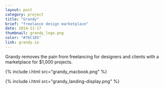```yaml
---
layout: post
category: project
title: "Grandy"
brief: "freelance design marketplace"
date: 2014-11-17
thumbnail: grandy_logo.png
color: "#76C185"
link: grandy.io
---
```


Grandy removes the pain from freelancing for designers and clients with a marketplace for $1,000 projects.

{% include i.html src="grandy_macbook.png" %}

{% include i.html src="grandy_landing-display.png" %}
